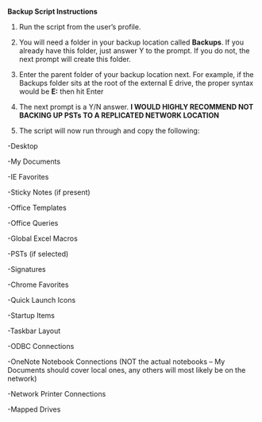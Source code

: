 <b>Backup Script Instructions</b>

1.	Run the script from the user’s profile.

2.	You will need a folder in your backup location called <b>Backups</b>.  If you already have this folder, just answer Y to the prompt.  If you do not, the next prompt will create this folder.

3.	Enter the parent folder of your backup location next.  For example, if the Backups folder sits at the root of the external E drive, the proper syntax would be <b>E:</b> then hit Enter


4.	The next prompt is a Y/N answer.  <b>I WOULD HIGHLY RECOMMEND NOT BACKING UP PSTs TO A REPLICATED NETWORK LOCATION</b>
 

5.	The script will now run through and copy the following:

-Desktop

-My Documents

-IE Favorites

-Sticky Notes (if present)

-Office Templates

-Office Queries

-Global Excel Macros

-PSTs (if selected)

-Signatures

-Chrome Favorites

-Quick Launch Icons

-Startup Items

-Taskbar Layout

-ODBC Connections

-OneNote Notebook Connections (NOT the actual notebooks – My Documents should cover local ones, any others will most likely be on the network)

-Network Printer Connections

-Mapped Drives
